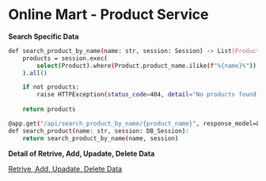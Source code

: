# Online Mart - Product Service

**Search Specific Data**  

```bash
def search_product_by_name(name: str, session: Session) -> List[Product]:
    products = session.exec(
        select(Product).where(Product.product_name.ilike(f"%{name}%"))
    ).all()

    if not products:
        raise HTTPException(status_code=404, detail="No products found with this name.")
    
    return products

@app.get("/api/search_product_by_name/{product_name}", response_model=List[Product])
def search_product(name: str, session: DB_Session):
    return search_product_by_name(name, session)
```

**Detail of Retrive, Add, Upadate, Delete Data**

[Retrive, Add, Upadate, Delete Data](https://github.com/raheelam98/online_mart_class/tree/main/user_service)